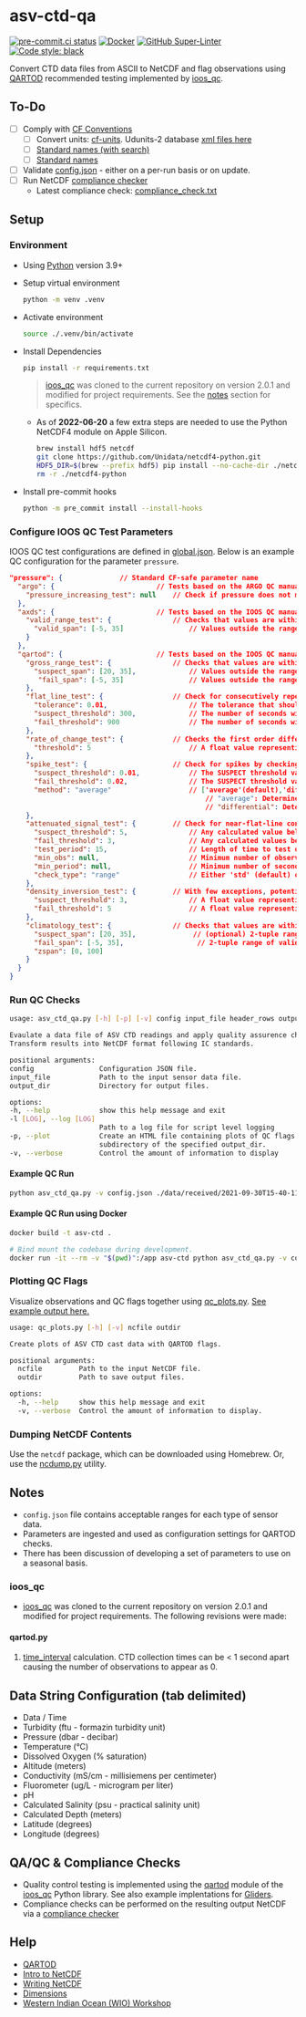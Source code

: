 # asv-ctd-qa

[![pre-commit.ci status](https://results.pre-commit.ci/badge/github/IntegralEnvision/asv-ctd-qa/main.svg?badge_token=UugoxsuCStiAFKx-xd334Q)](https://results.pre-commit.ci/latest/github/IntegralEnvision/asv-ctd-qa/main?badge_token=UugoxsuCStiAFKx-xd334Q)
[![Docker](https://github.com/IntegralEnvision/asv-ctd-qa/workflows/docker%20build/badge.svg)](https://github.com/IntegralEnvision/asv-ctd-qa/workflows/docker-build.yml)
[![GitHub Super-Linter](https://github.com/IntegralEnvision/asv-ctd-qa/workflows/lint%20code%20base/badge.svg)](https://github.com/marketplace/actions/super-linter)
[![Code style: black](https://img.shields.io/badge/code%20style-black-000000.svg)](https://github.com/psf/black)

Convert CTD data files from ASCII to NetCDF and flag observations using [QARTOD](https://ioos.noaa.gov/project/qartod/) recommended testing implemented by [ioos_qc](https://github.com/ioos/ioos_qc).

## To-Do

- [ ] Comply with [CF Conventions](http://cfconventions.org/cf-conventions/v1.6.0/cf-conventions.html)
  - [ ] Convert units: [cf-units](https://pypi.org/project/cf-units/). Udunits-2 database [xml files here](https://github.com/Unidata/UDUNITS-2/tree/master/lib)
  - [ ] [Standard names (with search)](https://cfconventions.org/Data/cf-standard-names/76/build/cf-standard-name-table.html)
  - [ ] [Standard names](http://cfconventions.org/Data/cf-standard-names/current/src/cf-standard-name-table.xml)
- [ ] Validate [config.json](./config.json) - either on a per-run basis or on update.
- [ ] Run NetCDF [compliance checker](https://github.com/ioos/compliance-checker)
  - Latest compliance check: [compliance_check.txt](./compliance_check.txt)

## Setup

### Environment

- Using [Python](https://www.python.org/downloads/release/python-3100/) version 3.9+

- Setup virtual environment

  ```bash
  python -m venv .venv
  ```

- Activate environment

  ```bash
  source ./.venv/bin/activate
  ```

- Install Dependencies

  ```bash
  pip install -r requirements.txt
  ```

  > [ioos_qc](https://github.com/ioos/ioos_qc) was cloned to the current repository on version 2.0.1 and modified for project requirements. See the [notes](#notes) section for specifics.

  - As of **2022-06-20** a few extra steps are needed to use the Python NetCDF4 module on Apple Silicon.

    ```bash
    brew install hdf5 netcdf
    git clone https://github.com/Unidata/netcdf4-python.git
    HDF5_DIR=$(brew --prefix hdf5) pip install --no-cache-dir ./netcdf4-python
    rm -r ./netcdf4-python
    ```

- Install pre-commit hooks

  ```bash
  python -m pre_commit install --install-hooks
  ```

### Configure IOOS QC Test Parameters

IOOS QC test configurations are defined in [global.json](global.json). Below is an example QC configuration for the parameter `pressure`.

```json
"pressure": {              // Standard CF-safe parameter name
  "argo": {                         // Tests based on the ARGO QC manual
    "pressure_increasing_test": null    // Check if pressure does not monotonically increase
  },
  "axds": {                         // Tests based on the IOOS QC manual
    "valid_range_test": {               // Checks that values are within a min/max range. This is not unlike a `qartod.gross_range_test` with fail and suspect bounds being equal, except that here we specify the inclusive range that should pass instead of the exclusive bounds which should fail
      "valid_span": [-5, 35]                // Values outside the range will FAIL
    }
  },
  "qartod": {                       // Tests based on the IOOS QC manual
    "gross_range_test": {               // Checks that values are within reasonable range bounds.
      "suspect_span": [20, 35],             // Values outside the range will be SUSPECT
       "fail_span": [-5, 35]                // Values outside the range will be FAIL
    },
    "flat_line_test": {                 // Check for consecutively repeated values within a tolerance.
      "tolerance": 0.01,                    // The tolerance that should be exceeded between consecutive values.
      "suspect_threshold": 300,             // The number of seconds within `tolerance` to allow before being flagged as SUSPECT.
      "fail_threshold": 900                 // The number of seconds within `tolerance` to allow before being flagged as FAIL.
    },
    "rate_of_change_test": {            // Checks the first order difference of a series of values to see if there are any values exceeding a threshold defined by the inputs. These are then marked as SUSPECT.
      "threshold": 5                        // A float value representing a rate of change over time, in observation units per second.
    },
    "spike_test": {                     // Check for spikes by checking neighboring data against thresholds.
      "suspect_threshold": 0.01,            // The SUSPECT threshold value, in observations units.
      "fail_threshold": 0.02,               // The SUSPECT threshold value, in observations units.
      "method": "average"                   // ['average'(default),'differential'] optional input to assign the method used to detect spikes.
                                                // "average": Determine if there is a spike at data point n-1 by subtracting the midpoint of n and n-2 and taking the absolute value of this quantity, and checking if it exceeds a low or high threshold.
                                                // "differential": Determine if there is a spike at data point n by calculating the difference between n and n-1 and n+1 and n variation. To considered, (n - n-1)*(n+1 - n) should be smaller than zero (in opposite direction).
    },
    "attenuated_signal_test": {         // Check for near-flat-line conditions using a range or standard deviation.
      "suspect_threshold": 5,               // Any calculated value below this amount will be flagged as SUSPECT. In observations units.
      "fail_threshold": 3,                  // Any calculated values below this amount will be flagged as FAIL. In observations units.
      "test_period": 15,                    // Length of time to test over in seconds [optional]. Otherwise, will test against entire `inp`.
      "min_obs": null,                      // Minimum number of observations in window required to calculate a result [optional]. Otherwise, test will start at beginning of time series. Note: you can specify either `min_obs` or `min_period`, but not both.
      "min_period": null,                   // Minimum number of seconds in test_period required to calculate a result [optional]. Otherwise, test will start at beginning of time series. Note: you can specify either `min_obs` or `min_period`, but not both.
      "check_type": "range"                 // Either 'std' (default) or 'range', depending on the type of check you wish to perform.
    },
    "density_inversion_test": {         // With few exceptions, potential water density will increase with increasing pressure. When vertical profile data is obtained, this test is used to flag as failed T, C, and SP observations, which yield densities that do not sufficiently increase with pressure. A small operator-selected density threshold (DT) allows for micro-turbulent exceptions.
      "suspect_threshold": 3,               // A float value representing a maximum potential density(or sigma0) variation to be tolerated, downward density variation exceeding this will be flagged as SUSPECT.
      "fail_threshold": 5                   // A float value representing a maximum potential density(or sigma0) variation to be tolerated, downward density variation exceeding this will be flagged as FAIL.
    },
    "climatology_test": {               // Checks that values are within reasonable range bounds and flags as SUSPECT.
      "suspect_span": [20, 35],              // (optional) 2-tuple range of valid values. This is passed in as the fail_span to the gross_range_test.
      "fail_span": [-5, 35],                  // 2-tuple range of valid values. This is passed in as the suspect_span to the gross_range test.
      "zspan": [0, 100]
    }
  }
}
```

### Run QC Checks

  ```bash
usage: asv_ctd_qa.py [-h] [-p] [-v] config input_file header_rows output_dir

Evaulate a data file of ASV CTD readings and apply quality assurence checks following QARTOD methods and assigning data quality flags as appropriate.
Transform results into NetCDF format following IC standards.

positional arguments:
  config                Configuration JSON file.
  input_file            Path to the input sensor data file.
  output_dir            Directory for output files.

options:
  -h, --help            show this help message and exit
  -l [LOG], --log [LOG]
                        Path to a log file for script level logging
  -p, --plot            Create an HTML file containing plots of QC flags. Files are stored under a
                        subdirectory of the specified output_dir.
  -v, --verbose         Control the amount of information to display
  ```

#### Example QC Run

  ```bash
  python asv_ctd_qa.py -v config.json ./data/received/2021-09-30T15-40-11.0.txt ./data/processed
  ```

#### Example QC Run using Docker

```bash
docker build -t asv-ctd .
```

```bash
# Bind mount the codebase during development.
docker run -it --rm -v "$(pwd)":/app asv-ctd python asv_ctd_qa.py -v config.json ./data/received/2021-09-30T15-40-11.0.txt ./data/processed
```

### Plotting QC Flags

Visualize observations and QC flags together using [qc_plots.py](./qc_plots.py). [See example output here.](./data/processed/plots/2021-09-30T15-40-11.0.txt.nc/2021-09-30T15-40-11.0.txt.nc.html)

```bash
usage: qc_plots.py [-h] [-v] ncfile outdir

Create plots of ASV CTD cast data with QARTOD flags.

positional arguments:
  ncfile         Path to the input NetCDF file.
  outdir         Path to save output files.

options:
  -h, --help     show this help message and exit
  -v, --verbose  Control the amount of information to display.
```

### Dumping NetCDF Contents

Use the `netcdf` package, which can be downloaded using Homebrew. Or, use the [ncdump.py](./ncdump.py) utility.

## Notes

- `config.json` file contains acceptable ranges for each type of sensor data.
- Parameters are ingested and used as configuration settings for QARTOD checks.
- There has been discussion of developing a set of parameters to use on a seasonal basis.

### ioos_qc

- [ioos_qc](https://github.com/ioos/ioos_qc) was cloned to the current repository on version 2.0.1 and modified for project requirements. The following revisions were made:

#### qartod.py

1. [time_interval](https://github.com/IntegralEnvision/asv-ctd-qa/commit/a249dd4ee84f719696fb31ecd6eabd9edd0f6a33#diff-32c09032f00f303300ace35369debee33af51ceb355defcce878c489bdc3af6aR646) calculation. CTD collection times can be < 1 second apart causing the number of observations to appear as 0.

## Data String Configuration (tab delimited)

- Data / Time
- Turbidity (ftu - formazin turbidity unit)
- Pressure (dbar - decibar)
- Temperature (°C)
- Dissolved Oxygen (% saturation)
- Altitude (meters)
- Conductivity (mS/cm - millisiemens per centimeter)
- Fluorometer (ug/L - microgram per liter)
- pH
- Calculated Salinity (psu - practical salinity unit)
- Calculated Depth (meters)
- Latitude (degrees)
- Longitude (degrees)

## QA/QC & Compliance Checks

- Quality control testing is implemented using the [qartod](https://ioos.github.io/ioos_qc/api/ioos_qc.html#module-ioos_qc.qartod) module of the [ioos_qc](https://github.com/ioos/ioos_qc) Python library. See also example implentations for [Gliders](https://github.com/ioos/glider-dac).
- Compliance checks can be performed on the resulting output NetCDF via a [compliance checker](https://github.com/ioos/compliance-checker)

## Help

- [QARTOD](https://ioos.noaa.gov/project/qartod/)
- [Intro to NetCDF](https://adyork.github.io/python-oceanography-lesson/17-Intro-NetCDF/index.html)
- [Writing NetCDF](https://www.earthinversion.com/utilities/Writing-NetCDF4-Data-using-Python/)
- [Dimensions](http://www.bic.mni.mcgill.ca/users/sean/Docs/netcdf/guide.txn_12.html)
- [Western Indian Ocean (WIO) Workshop](https://github.com/MathewBiddle/WIO_workshop)
